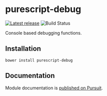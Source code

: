 # purescript-debug

[![Latest release](http://img.shields.io/github/release/garyb/purescript-debug.svg)](https://github.com/garyb/purescript-debug/releases)
![Build Status](https://github.com/garyb/purescript-debug/actions/workflows/ci.yml/badge.svg)

Console based debugging functions.

## Installation

```
bower install purescript-debug
```

## Documentation

Module documentation is [published on Pursuit](http://pursuit.purescript.org/packages/purescript-debug).
